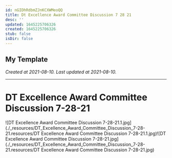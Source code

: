 ```yaml
---
id: nGIDhRdbmZJnKCXWMeoQQ
title: Dt Excellence Award Committee Discussion 7 28 21
desc: ''
updated: 1645225706326
created: 1645225706326
stub: false
isDir: false
---
```

My Template
---

_Created at 2021-08-10._
_Last updated at 2021-08-10._




---

# DT Excellence Award Committee Discussion 7-28-21


![DT Excellence Award Committee Discussion 7-28-21.1.jpg](./_resources/DT_Excellence_Award_Committee_Discussion_7-28-21.resources/DT Excellence Award Committee Discussion 7-28-21.1.jpg)![DT Excellence Award Committee Discussion 7-28-21.jpg](./_resources/DT_Excellence_Award_Committee_Discussion_7-28-21.resources/DT Excellence Award Committee Discussion 7-28-21.jpg)

